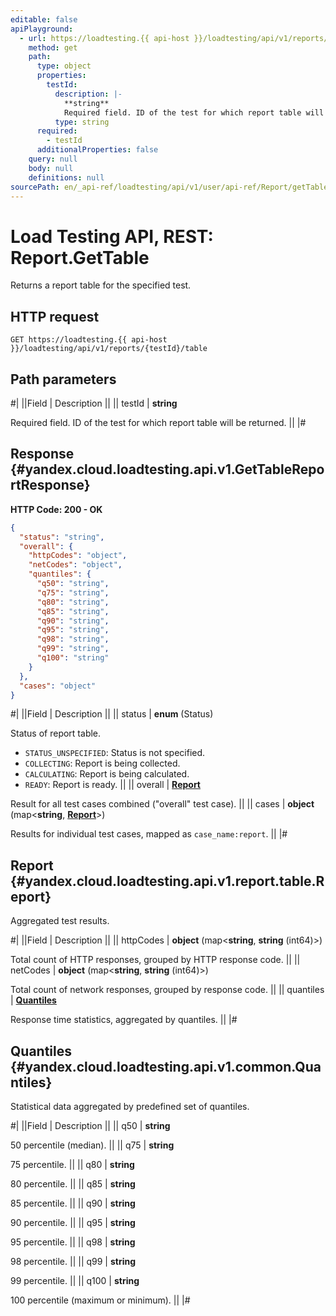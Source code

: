 ```yaml
---
editable: false
apiPlayground:
  - url: https://loadtesting.{{ api-host }}/loadtesting/api/v1/reports/{testId}/table
    method: get
    path:
      type: object
      properties:
        testId:
          description: |-
            **string**
            Required field. ID of the test for which report table will be returned.
          type: string
      required:
        - testId
      additionalProperties: false
    query: null
    body: null
    definitions: null
sourcePath: en/_api-ref/loadtesting/api/v1/user/api-ref/Report/getTable.md
---
```


# Load Testing API, REST: Report.GetTable

Returns a report table for the specified test.

## HTTP request

```
GET https://loadtesting.{{ api-host }}/loadtesting/api/v1/reports/{testId}/table
```

## Path parameters

#|
||Field | Description ||
|| testId | **string**

Required field. ID of the test for which report table will be returned. ||
|#

## Response {#yandex.cloud.loadtesting.api.v1.GetTableReportResponse}

**HTTP Code: 200 - OK**

```json
{
  "status": "string",
  "overall": {
    "httpCodes": "object",
    "netCodes": "object",
    "quantiles": {
      "q50": "string",
      "q75": "string",
      "q80": "string",
      "q85": "string",
      "q90": "string",
      "q95": "string",
      "q98": "string",
      "q99": "string",
      "q100": "string"
    }
  },
  "cases": "object"
}
```

#|
||Field | Description ||
|| status | **enum** (Status)

Status of report table.

- `STATUS_UNSPECIFIED`: Status is not specified.
- `COLLECTING`: Report is being collected.
- `CALCULATING`: Report is being calculated.
- `READY`: Report is ready. ||
|| overall | **[Report](#yandex.cloud.loadtesting.api.v1.report.table.Report)**

Result for all test cases combined ("overall" test case). ||
|| cases | **object** (map<**string**, **[Report](#yandex.cloud.loadtesting.api.v1.report.table.Report)**>)

Results for individual test cases, mapped as `case_name:report`. ||
|#

## Report {#yandex.cloud.loadtesting.api.v1.report.table.Report}

Aggregated test results.

#|
||Field | Description ||
|| httpCodes | **object** (map<**string**, **string** (int64)>)

Total count of HTTP responses, grouped by HTTP response code. ||
|| netCodes | **object** (map<**string**, **string** (int64)>)

Total count of network responses, grouped by response code. ||
|| quantiles | **[Quantiles](#yandex.cloud.loadtesting.api.v1.common.Quantiles)**

Response time statistics, aggregated by quantiles. ||
|#

## Quantiles {#yandex.cloud.loadtesting.api.v1.common.Quantiles}

Statistical data aggregated by predefined set of quantiles.

#|
||Field | Description ||
|| q50 | **string**

50 percentile (median). ||
|| q75 | **string**

75 percentile. ||
|| q80 | **string**

80 percentile. ||
|| q85 | **string**

85 percentile. ||
|| q90 | **string**

90 percentile. ||
|| q95 | **string**

95 percentile. ||
|| q98 | **string**

98 percentile. ||
|| q99 | **string**

99 percentile. ||
|| q100 | **string**

100 percentile (maximum or minimum). ||
|#